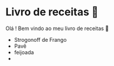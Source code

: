 # Livro de receitas :cake:

Olá ! Bem vindo ao meu livro de receitas :wave:

- Strogonoff de Frango
- Pavê
- feijoada 
- 
